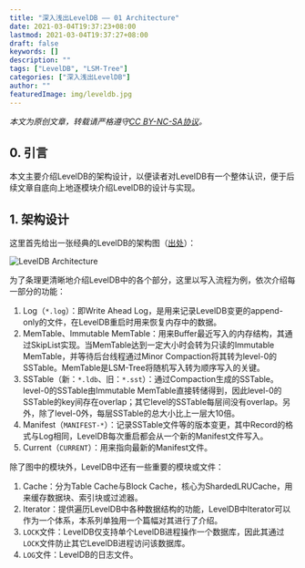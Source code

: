 ```yaml
---
title: "深入浅出LevelDB —— 01 Architecture"
date: 2021-03-04T19:37:23+08:00
lastmod: 2021-03-04T19:37:27+08:00
draft: false
keywords: []
description: ""
tags: ["LevelDB", "LSM-Tree"]
categories: ["深入浅出LevelDB"]
author: ""
featuredImage: img/leveldb.jpg
---
```


*本文为原创文章，转载请严格遵守[CC BY-NC-SA协议](https://creativecommons.org/licenses/by-nc-sa/4.0/)。*


<!--more-->

## 0. 引言

本文主要介绍LevelDB的架构设计，以便读者对LevelDB有一个整体认识，便于后续文章自底向上地逐模块介绍LevelDB的设计与实现。

## 1. 架构设计

这里首先给出一张经典的LevelDB的架构图（[出处](https://microsoft.github.io/MLOS/notebooks/LevelDbTuning/)）：

![LevelDB Architecture](assets/leveldb-architecture.png "LevelDB Architecture")

为了条理更清晰地介绍LevelDB中的各个部分，这里以写入流程为例，依次介绍每一部分的功能：

1. Log（`*.log`）：即Write Ahead Log，是用来记录LevelDB变更的append-only的文件，在LevelDB重启时用来恢复内存中的数据。
2. MemTable、Immutable MemTable：用来Buffer最近写入的内存结构，其通过SkipList实现。当MemTable达到一定大小时会转为只读的Immutable MemTable，并等待后台线程通过Minor Compaction将其转为level-0的SSTable。MemTable是LSM-Tree将随机写入转为顺序写入的关键。
3. SSTable（新：`*.ldb`、旧：`*.sst`）：通过Compaction生成的SSTable。level-0的SSTable由Immutable MemTable直接转储得到，因此level-0的SSTable的key间存在overlap；其它level的SSTable每层间没有overlap。另外，除了level-0外，每层SSTable的总大小比上一层大10倍。
4. Manifest（`MANIFEST-*`）：记录SSTable文件等的版本变更，其中Record的格式与Log相同，LevelDB每次重启都会从一个新的Manifest文件写入。
5. Current（`CURRENT`）：用来指向最新的Manifest文件。

除了图中的模块外，LevelDB中还有一些重要的模块或文件：

1. Cache：分为Table Cache与Block Cache，核心为ShardedLRUCache，用来缓存数据块、索引块或过滤器。
2. Iterator：提供遍历LevelDB中各种数据结构的功能，LevelDB中Iterator可以作为一个体系，本系列单独用一个篇幅对其进行了介绍。
3. `LOCK`文件：LevelDB仅支持单个LevelDB进程操作一个数据库，因此其通过`LOCK`文件防止其它LevelDB进程访问该数据库。
4. `LOG`文件：LevelDB的日志文件。